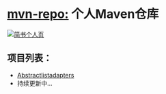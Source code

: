 
# [mvn-repo:](https://github.com/walkermanx/mvn-repo) 个人Maven仓库

[![简书个人页](https://img.shields.io/badge/%E7%AE%80%E4%B9%A6-5Mall-orange.svg?style=plastic&colorA=f2715f&colorB=10b23c)](http://www.jianshu.com/u/b9cbfe0a7f35)

## 项目列表：
* [Abstractlistadapters](https://github.com/walkermanx/abstractlistadapters)
* 持续更新中...
